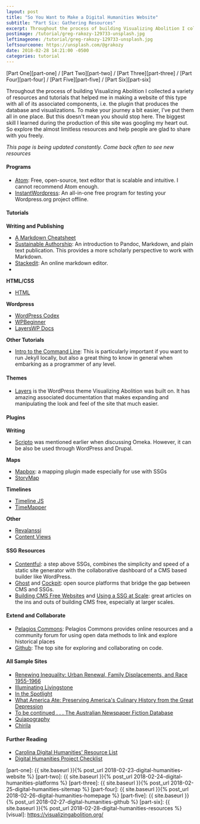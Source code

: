 ```yaml
---
layout: post
title: "So You Want to Make a Digital Humanities Website"
subtitle: "Part Six: Gathering Resources"
excerpt: Throughout the process of building Visualizing Abolition I collected a variety of resources and tutorials that helped me in making a website of this type with all of its associated components, i.e. the plugin that produces the database and visualizations. To make your journey a bit easier, I've put them all in one place.
postimage: /tutorial/greg-rakozy-129733-unsplash.jpg
leftimageone: /tutorial/greg-rakozy-129733-unsplash.jpg
leftsourceone: https://unsplash.com/@grakozy
date: 2018-02-28 14:21:00 -0500
categories: tutorial
---
```

[Part One][part-one] / [Part Two][part-two] / [Part Three][part-three] / [Part Four][part-four] / [Part Five][part-five] / [Part Six][part-six]

Throughout the process of building Visualizing Abolition I collected a variety of resources and tutorials that helped me in making a website of this type with all of its associated components, i.e. the plugin that produces the database and visualizations. To make your journey a bit easier, I've put them all in one place. But this doesn't mean you should stop here. The biggest skill I learned during the production of this site was googling my heart out. So explore the almost limitless resources and help people are glad to share with you freely.

*This page is being updated constantly. Come back often to see new resources*

<!--TODO: expand-->

#### Programs

* [Atom](https://atom.io): Free, open-source, text editor that is scalable and intuitive. I cannot recommend Atom enough.
* [InstantWordpress](https://instantwp.com): An all-in-one free program for testing your Wordpress.org project offline.

#### Tutorials

**Writing and Publishing**

* [A Markdown Cheatsheet](https://github.com/adam-p/markdown-here/wiki/Markdown-Cheatsheet)
* [Sustainable Authorship](https://programminghistorian.org/lessons/sustainable-authorship-in-plain-text-using-pandoc-and-markdown): An introduction to Pandoc, Markdown, and plain text publication. This provides a more scholarly perspective to work with Markdown.
* [Stackedit](https://stackedit.io/): An online markdown editor.
*

**HTML/CSS**

* [HTML](https://programminghistorian.org/lessons/viewing-html-files)

**Wordpress**

* [WordPress Codex](https://codex.wordpress.org)
* [WPBeginner](https://www.wpbeginner.com)
* [LayersWP Docs](https://docs.layerswp.com)

**Other Tutorials**

* [Intro to the Command Line](https://programminghistorian.org/lessons/intro-to-powershell): This is particularly important if you want to run Jekyll locally, but also a great thing to know in general when embarking as a programmer of any level.

#### Themes

* [Layers](https://layerswp.com) is the WordPress theme Visualizing Abolition was built on. It has amazing associated documentation that makes expanding and manipulating the look and feel of the site that much easier.

#### Plugins

**Writing**

* [Scripto](http://scripto.org/) was mentioned earlier when discussing Omeka. However, it can be also be used through WordPress and Drupal.

**Maps**

* [Mapbox](https://www.mapbox.com/): a mapping plugin made especially for use with SSGs
* [StoryMap](https://storymap.knightlab.com/)

**Timelines**

* [Timeline JS](https://timeline.knightlab.com/)
* [TimeMapper](http://timemapper.okfnlabs.org/)

**Other**

* [Revalanssi](link)
* [Content Views](link)

#### SSG Resources

* [Contentful](https://www.contentful.com/r/knowledgebase/contentful-api-cms-static-site-generators/): a step above SSGs, combines the simplicity and speed of a static site generator with the collaborative dashboard of a CMS based builder like WordPress.
* [Ghost](https://ghost.org/features/) and [Cockpit](https://getcockpit.com/): open source platforms that bridge the gap between CMS and SSGs.
* [Building CMS Free Websites](https://developmentseed.org/blog/2012/07/27/build-cms-free-websites/) and [Using a SSG at Scale](https://www.smashingmagazine.com/2016/08/using-a-static-site-generator-at-scale-lessons-learned/): great articles on the ins and outs of building CMS free, especially at larger scales.

#### Extend and Collaborate

* [Pelagios Commons](http://commons.pelagios.org/): Pelagios Commons provides online resources and a community forum for using open data methods to link and explore historical places
* [Github](https://github.com/): The top site for exploring and collaborating on code.

#### All Sample Sites

* [Renewing Inequality: Urban Renewal, Family Displacements, and Race 1955-1966](http://dsl.richmond.edu/panorama/renewal/)
* [Illuminating Livingstone](http://livingstoneonline.org/)
* [In the Spotlight](https://www.libcrowds.com/collection/playbills)
* [What America Ate: Preserving America's Culinary History from the Great Depression](http://whatamericaate.org/index.php)
* [To be continued . . . The Australian Newspaper Fiction Database](http://cdhrdatasys.anu.edu.au/tobecontinued/)
* [Quiapography](https://updigitalhumanities.wixsite.com/quiapography)
* [Chirila](http://chirila.yale.edu/)

#### Further Reading

* [Carolina Digital Humanities' Resource List](https://cdh.unc.edu/resources/tools/)
* [Digital Humanities Project Checklist](http://humanidadesdigitales.net/evaluacion/eng/)


[wordpress]: https://wordpress.org/
[jekyll]:   https://jekyllrb.com/
[part-one]: {{ site.baseurl }}{% post_url 2018-02-23-digital-humanities-website %}
[part-two]: {{ site.baseurl }}{% post_url 2018-02-24-digital-humanities-platforms %}
[part-three]: {{ site.baseurl }}{% post_url 2018-02-25-digital-humanities-sitemap %}
[part-four]: {{ site.baseurl }}{% post_url 2018-02-26-digital-humanities-homepage %}
[part-five]: {{ site.baseurl }}{% post_url 2018-02-27-digital-humanities-github %}
[part-six]: {{ site.baseurl }}{% post_url 2018-02-28-digital-humanities-resources %}
[visual]: https://visualizingabolition.org/
